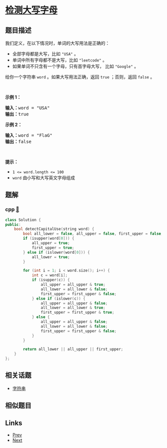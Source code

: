 
# [检测大写字母](https://leetcode-cn.com/problems/detect-capital)

## 题目描述

<p>我们定义，在以下情况时，单词的大写用法是正确的：</p>

<ul>
	<li>全部字母都是大写，比如 <code>"USA"</code> 。</li>
	<li>单词中所有字母都不是大写，比如 <code>"leetcode"</code> 。</li>
	<li>如果单词不只含有一个字母，只有首字母大写，&nbsp;比如&nbsp;<code>"Google"</code> 。</li>
</ul>

<p>给你一个字符串 <code>word</code> 。如果大写用法正确，返回 <code>true</code> ；否则，返回 <code>false</code> 。</p>

<p>&nbsp;</p>

<p><strong>示例 1：</strong></p>

<pre>
<strong>输入：</strong>word = "USA"
<strong>输出：</strong>true
</pre>

<p><strong>示例 2：</strong></p>

<pre>
<strong>输入：</strong>word = "FlaG"
<strong>输出：</strong>false
</pre>

<p>&nbsp;</p>

<p><strong>提示：</strong></p>

<ul>
	<li><code>1 &lt;= word.length &lt;= 100</code></li>
	<li><code>word</code> 由小写和大写英文字母组成</li>
</ul>


## 题解

### cpp [🔗](detect-capital.cpp) 
```cpp
class Solution {
public:
    bool detectCapitalUse(string word) {
        bool all_lower = false, all_upper = false, first_upper = false;
        if (isupper(word[0])) {
            all_upper = true;
            first_upper = true;
        } else if (islower(word[0])) {
            all_lower = true;
        }

        for (int i = 1; i < word.size(); i++) {
            int c = word[i];
            if (isupper(c)) {
                all_upper = all_upper & true;
                all_lower = all_lower & false;
                first_upper = first_upper & false;
            } else if (islower(c)) {
                all_upper = all_upper & false;
                all_lower = all_lower & true;
                first_upper = first_upper & true;
            } else {
                all_upper = all_upper & false;
                all_lower = all_lower & false;
                first_upper = first_upper & false;
            }
        }

        return all_lower || all_upper || first_upper;
    }
};
```


## 相关话题

- [字符串](https://leetcode-cn.com/tag/string) 


## 相似题目



## Links

- [Prev](../next-greater-element-i/README.md) 
- [Next](../continuous-subarray-sum/README.md) 

